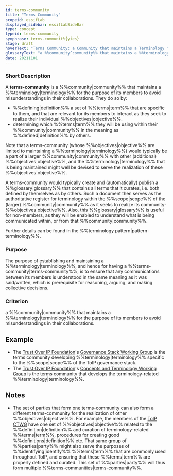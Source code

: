 ```yaml
---
id: terms-community
title: "Terms Community"
scopeid: essifLab
displayed_sidebar: essifLabSideBar
type: concept
typeid: terms-community
symphrase: terms-communit%{yies}
stage: draft
hoverText: "Terms Community: a Community that maintains a Terminology for the purpose of avoiding misunderstandings between its members as they collaborate."
glossaryText: "a %%community^community%% that maintains a %%terminology^terminology%% for the purpose of avoiding misunderstandings between its members as they collaborate."
date: 20211101
---
```


### Short Description
A **terms-community** is a %%community|community%% that maintains a %%terminology|terminology%% for the purpose of its members to avoid misunderstandings in their collaborations. They do so by:
- %%defining|definition%% a set of %%terms|term%% that are specific to them, and that are relevant for its members to interact as they seek to realize their individual %%objectives|objective%%.
- determining which %%terms|term%% they will be using within their %%community|community%% in the meaning as %%defined|definition%% by others.

Note that a terms-community (whose %%objectives|objective%% are limited to maintaining a %%terminology|terminology%%) would typically be a part of a larger %%community|community%% with other (additional) %%objectives|objective%%, and the %%terminology|terminology%% that is being maintained might well be devised to serve the realization of these %%objectives|objective%%.

A terms-community would typically create and (automatically) publish a %%glossary|glossary%% that contains all terms that it curates, i.e. both defined by themselves as by others. Such a document then serves as the authoritative register for terminology within the %%scope|scope%% of the (larger) %%community|community%% as it seeks to realize its community-%%objectives|objective%%. Also, this %%glossary|glossary%% is useful for non-members, as they will be enabled to understand what is being communicated within, or from that %%community|community%%.

Further details can be found in the %%terminology pattern|pattern-terminology%%.

### Purpose
The purpose of establishing and maintaining a %%terminology|terminology%%, and hence for having a %%terms-community|terms-community%%, is to ensure that any communications between its members is understood in the same meaning as it was said/written, which is prerequisite for reasoning, arguing, and making collective decisions.

### Criterion
a %%community|community%% that maintains a %%terminology|terminology%% for the purpose of its members to avoid misunderstandings in their collaborations.

## Example

* The [Trust Over IP Foundation](https://trustoverip.org)'s [Governance Stack Working Group](https://wiki.trustoverip.org/display/HOME/Governance+Stack+Working+Group) is the terms community developing %%terminology|terminology%% specific to the %%scope|scope%% of the ToIP governance stack.
* The [Trust Over IP Foundation](https://trustoverip.org)'s [Concepts and Terminology Working Group](https://wiki.trustoverip.org/pages/viewpage.action?pageId=65700) is the terms community that develops the terminology-related %%terminology|terminology%%.

## Notes

- The set of parties that form one terms-community can also form a different terms-community for the realization of other %%objectives|objective%%. For example, the members of the [ToIP CTWG](https://wiki.trustoverip.org/pages/viewpage.action?pageId=65700) have one set of %%objectives|objective%% related to the %%definition|definition%% and curation of terminology-related %%terms|term%%, procedures for creating good %%definitions|definition%% etc. That same group of %%parties|party%% might also serve the purposes of %%identifying|identify%% %%terms|term%% that are commonly used throughout ToIP, and ensuring that these %%terms|term%% are properly defined and curated. This set of %%parties|party%% will thus form multiple %%terms-communities|terms-community%%.
